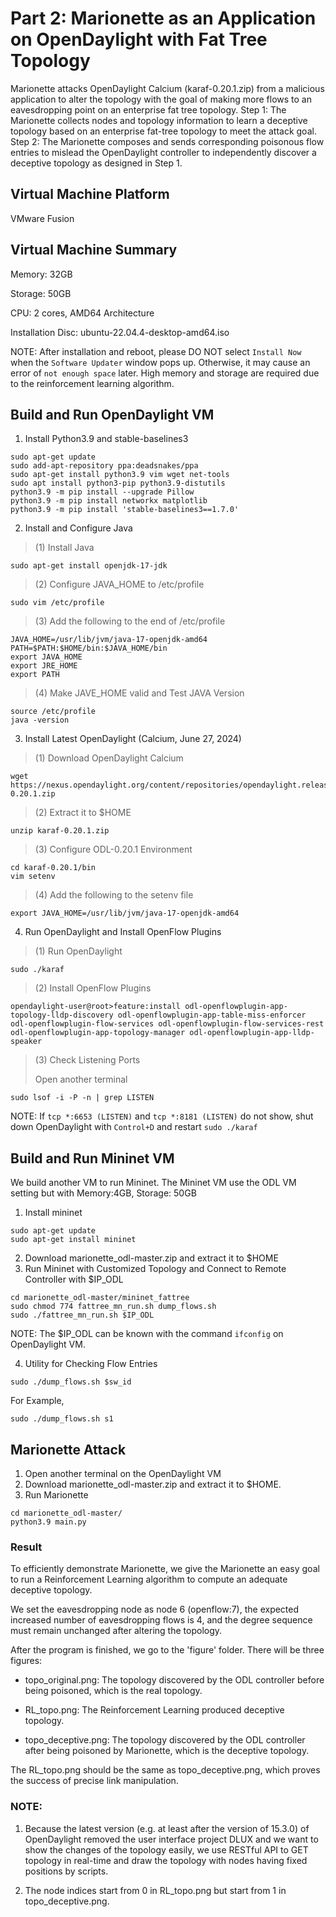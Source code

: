 # Part 2: Marionette as an Application on OpenDaylight with Fat Tree Topology
Marionette attacks OpenDaylight Calcium (karaf-0.20.1.zip) from a malicious application to alter the topology with the goal of making more flows to an eavesdropping point on an enterprise fat tree topology. Step 1: The Marionette collects nodes and topology information to learn a deceptive topology based on an enterprise fat-tree topology to meet the attack goal. Step 2: The Marionette composes and sends corresponding poisonous flow entries to mislead the OpenDaylight controller to independently discover a deceptive topology as designed in Step 1.


## Virtual Machine Platform
VMware Fusion
## Virtual Machine Summary
Memory: 32GB

Storage: 50GB

CPU: 2 cores, AMD64 Architecture

Installation Disc: ubuntu-22.04.4-desktop-amd64.iso

NOTE: After installation and reboot, please DO NOT select `Install Now` when the `Software Updater` window pops up. Otherwise, it may cause an error of `not enough space` later. High memory and storage are required due to the reinforcement learning algorithm.
## Build and Run OpenDaylight VM
1. Install Python3.9 and stable-baselines3
  ```
  sudo apt-get update
  sudo add-apt-repository ppa:deadsnakes/ppa
  sudo apt-get install python3.9 vim wget net-tools
  sudo apt install python3-pip python3.9-distutils
  python3.9 -m pip install --upgrade Pillow
  python3.9 -m pip install networkx matplotlib
  python3.9 -m pip install 'stable-baselines3==1.7.0'
  ```
2. Install and Configure Java
> (1) Install Java
  ```
  sudo apt-get install openjdk-17-jdk
  ```
> (2) Configure JAVA_HOME to /etc/profile

  ```
  sudo vim /etc/profile
  ```
> (3) Add the following to the end of /etc/profile
  ```
  JAVA_HOME=/usr/lib/jvm/java-17-openjdk-amd64
  PATH=$PATH:$HOME/bin:$JAVA_HOME/bin
  export JAVA_HOME
  export JRE_HOME
  export PATH
  ```
> (4) Make JAVE_HOME valid and Test JAVA Version
  ```
  source /etc/profile
  java -version
  ```
3. Install Latest OpenDaylight (Calcium, June 27, 2024)
> (1) Download OpenDaylight Calcium
  ```
  wget https://nexus.opendaylight.org/content/repositories/opendaylight.release/org/opendaylight/integration/karaf/0.20.1/karaf-0.20.1.zip
  ```
>  (2) Extract it to $HOME
  ```
  unzip karaf-0.20.1.zip
  ```
> (3) Configure ODL-0.20.1 Environment
  ```
  cd karaf-0.20.1/bin
  vim setenv
  ```
> (4) Add the following to the setenv file
  
  ```
  export JAVA_HOME=/usr/lib/jvm/java-17-openjdk-amd64
  ```
4. Run OpenDaylight and Install OpenFlow Plugins
> (1) Run OpenDaylight
  ```
  sudo ./karaf
  ```
> (2) Install OpenFlow Plugins
  ```
  opendaylight-user@root>feature:install odl-openflowplugin-app-topology-lldp-discovery odl-openflowplugin-app-table-miss-enforcer odl-openflowplugin-flow-services odl-openflowplugin-flow-services-rest odl-openflowplugin-app-topology-manager odl-openflowplugin-app-lldp-speaker
  ```
> (3) Check Listening Ports
>
> Open another terminal
> 
  ```
  sudo lsof -i -P -n | grep LISTEN
  ```
  NOTE: If ```tcp *:6653 (LISTEN)``` and ```tcp *:8181 (LISTEN)``` do not show, shut down OpenDaylight with ```Control+D``` and restart ```sudo ./karaf```

## Build and Run Mininet VM
   
  We build another VM to run Mininet. The Mininet VM use the ODL VM setting but with Memory:4GB, Storage: 50GB

1. Install mininet
  ```
  sudo apt-get update
  sudo apt-get install mininet
  ```
2. Download marionette_odl-master.zip and extract it to $HOME
3. Run Mininet with Customized Topology and Connect to Remote Controller with $IP_ODL
  ``` 
  cd marionette_odl-master/mininet_fattree
  sudo chmod 774 fattree_mn_run.sh dump_flows.sh
  sudo ./fattree_mn_run.sh $IP_ODL
  ```
  NOTE: The $IP_ODL can be known with the command ```ifconfig``` on OpenDaylight VM.
  
4. Utility for Checking Flow Entries 
  ```
  sudo ./dump_flows.sh $sw_id
  ```
  For Example,
  ```
  sudo ./dump_flows.sh s1
  ```
## Marionette Attack
1. Open another terminal on the OpenDaylight VM
2. Download marionette_odl-master.zip and extract it to $HOME.
3. Run Marionette
  ```
  cd marionette_odl-master/
  python3.9 main.py
  ```
### Result
   
 To efficiently demonstrate Marionette, we give the Marionette an easy goal to run a Reinforcement Learning algorithm to compute an adequate deceptive topology.

 We set the eavesdropping node as node 6 (openflow:7), the expected increased number of eavesdropping flows is 4, and the degree sequence must remain unchanged after altering the topology.
  
 After the program is finished, we go to the 'figure' folder. There will be three figures:

  - topo_original.png: The topology discovered by the ODL controller before being poisoned, which is the real topology.

  - RL_topo.png: The Reinforcement Learning produced deceptive topology.

  - topo_deceptive.png: The topology discovered by the ODL controller after being poisoned by Marionette, which is the deceptive topology.

  The RL_topo.png should be the same as topo_deceptive.png, which proves the success of precise link manipulation.

### NOTE: 

1. Because the latest version (e.g. at least after the version of 15.3.0) of OpenDaylight removed the user interface project DLUX and we want to show the changes of the topology easily, we use RESTful API to GET topology in real-time and draw the topology with nodes having fixed positions by scripts.

2. The node indices start from 0 in RL_topo.png but start from 1 in topo_deceptive.png. 
